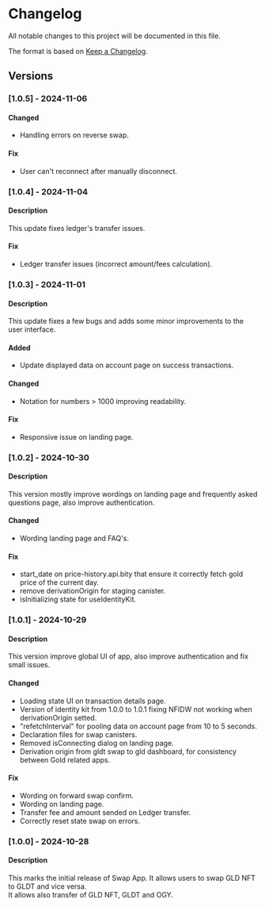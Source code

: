 # Changelog

All notable changes to this project will be documented in this file.

The format is based on [Keep a Changelog](https://keepachangelog.com/en/1.0.0/).

## Versions

### [1.0.5] - 2024-11-06

#### Changed

- Handling errors on reverse swap.

#### Fix

- User can't reconnect after manually disconnect.

### [1.0.4] - 2024-11-04

#### Description

This update fixes ledger's transfer issues.

#### Fix

- Ledger transfer issues (incorrect amount/fees calculation).

### [1.0.3] - 2024-11-01

#### Description

This update fixes a few bugs and adds some minor improvements to the user interface.

#### Added

- Update displayed data on account page on success transactions.

#### Changed

- Notation for numbers > 1000 improving readability.

#### Fix

- Responsive issue on landing page.


### [1.0.2] - 2024-10-30

#### Description

This version mostly improve wordings on landing page and frequently asked questions page, also improve authentication.

#### Changed

- Wording landing page and FAQ's.

#### Fix

- start_date on price-history.api.bity that ensure it correctly fetch gold price of the current day.
- remove derivationOrigin for staging canister.
- isInitializing state for useIdentityKit.

### [1.0.1] - 2024-10-29

#### Description

This version improve global UI of app, also improve authentication and fix small issues.

#### Changed

- Loading state UI on transaction details page.
- Version of identity kit from 1.0.0 to 1.0.1 fixing NFIDW not working when derivationOrigin setted.
- "refetchInterval" for pooling data on account page from 10 to 5 seconds.
- Declaration files for swap canisters.
- Removed isConnecting dialog on landing page.
- Derivation origin from gldt swap to gld dashboard, for consistency between Gold related apps.

#### Fix

- Wording on forward swap confirm.
- Wording on landing page.
- Transfer fee and amount sended on Ledger transfer.
- Correctly reset state swap on errors.

### [1.0.0] - 2024-10-28

#### Description

This marks the initial release of Swap App. It allows users to swap GLD NFT to GLDT and vice versa.  
It allows also transfer of GLD NFT, GLDT and OGY.
